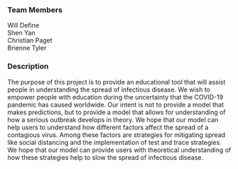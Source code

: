 ### Team Members
Will Define  
Shen Yan  
Christian Paget  
Brienne Tyler  

### Description
The purpose of this project is to provide an educational tool that will assist people in understanding the spread of infectious disease.  We wish to empower people with education during the uncertainty that the COVID-19 pandemic has caused worldwide.  Our intent is not to provide a model that makes predictions, but to provide a model that allows for understanding of how a serious outbreak develops in theory.  We hope that our model can help users to understand how different factors affect the spread of a contagious virus.  Among these factors are strategies for mitigating spread like social distancing and the implementation of test and trace strategies.  We hope that our model can provide users with theoretical understanding of how these strategies help to slow the spread of infectious disease.
